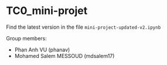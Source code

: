 # TC0_mini-projet
Find the latest version in the file `mini-project-updated-v2.ipynb`

Group members:
- Phan Anh VU (phanav)
- Mohamed Salem MESSOUD (mdsalem17)
